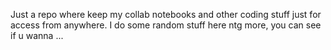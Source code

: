 Just a repo where keep my collab notebooks and other coding stuff just for access from anywhere.I do some random stuff here ntg more, you can see if u wanna ...```